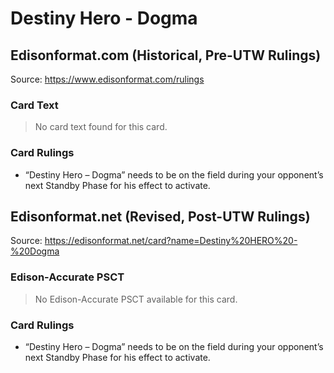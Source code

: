 # Destiny Hero - Dogma

## Edisonformat.com (Historical, Pre-UTW Rulings)

Source: https://www.edisonformat.com/rulings

### Card Text

> No card text found for this card.

### Card Rulings

*   “Destiny Hero – Dogma” needs to be on the field during your opponent’s next Standby Phase for his effect to activate.

## Edisonformat.net (Revised, Post-UTW Rulings)

Source: https://edisonformat.net/card?name=Destiny%20HERO%20-%20Dogma

### Edison-Accurate PSCT

> No Edison-Accurate PSCT available for this card.

### Card Rulings

*   “Destiny Hero – Dogma” needs to be on the field during your opponent’s next Standby Phase for his effect to activate.
            